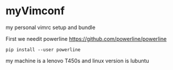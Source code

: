 # myVimconf
my personal vimrc setup and  bundle

First we needit powerline https://github.com/powerline/powerline
```
pip install --user powerline
```
my machine  is a lenovo T450s and linux version is lubuntu


